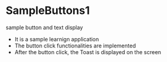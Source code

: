 # SampleButtons1
sample button and text display
* It is a sample learnign application
* The button click functionalities are implemented
* After the button click, the Toast is displayed on the screen
